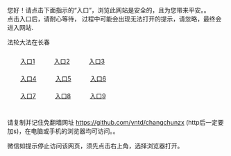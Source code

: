 您好！请点击下面指示的“入口”，浏览此网站是安全的，且为您带来平安。。 <br/>
点击入口后，请耐心等待， 过程中可能会出现无法打开的提示，请忽略，最终会进入网站. </br>

法轮大法在长春<br/>
<div style="padding:10px"><a style="margin:20px" target="_blank" href="https://d34ojs0q1upvhg.cloudfront.net/2Qpsp?hfxrycc" id="ccLink1" rel="nofollow">入口1</a> <a target="_blank" style="margin:20px" href="https://d12qljgva1w5rj.cloudfront.net/2Qpsp?mgupsffv" id="ccLink2" rel="nofollow">入口2</a> <a style="margin:20px" target="_blank" href="https://dkiji6gcsqkv7.cloudfront.net/2Qpsp?nvkfdjk" id="ccLink3" rel="nofollow">入口3</a></div>

<div style="padding:10px" ><a style="margin:20px" target="_blank" href="https://d34ojs0q1upvhg.cloudfront.net/2Qpsp?hfxrycc" id="ccLink4" rel="nofollow">入口4</a> <a style="margin:20px" href="https://d12qljgva1w5rj.cloudfront.net/2Qpsp?mgupsffv" target="_blank" id="ccLink5" rel="nofollow">入口5</a> <a style="margin:20px" href="https://dkiji6gcsqkv7.cloudfront.net/2Qpsp?nvkfdjk" target="_blank" id="ccLink6" rel="nofollow">入口6</a></div>

<div style="padding:10px"><a style="margin:20px" target="_blank" href="https://d34ojs0q1upvhg.cloudfront.net/2Qpsp?hfxrycc" id="ccLink7" rel="nofollow">入口7</a> <a style="margin:20px" href="https://d12qljgva1w5rj.cloudfront.net/2Qpsp?mgupsffv" target="_blank" id="ccLink8" rel="nofollow">入口8</a> <a style="margin:20px" target="_blank" href="https://dkiji6gcsqkv7.cloudfront.net/2Qpsp?nvkfdjk" id="ccLink9" rel="nofollow">入口9</a></div>

<br/>



请复制并记住免翻墙网址 https://github.com/yntd/changchunzx (http后一定要加s)，在电脑或手机的浏览器均可访问。。<br/>

微信如提示停止访问该网页，须先点击右上角，选择浏览器打开。
